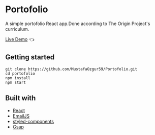 # Portofolio

A simple portofolio React app.Done according to The Origin Project's curriculum.

[Live Demo](https://portofolio-one-tau.vercel.app/) :point_left:

## Getting started

```
git clone https://github.com/MustafaOzgur59/Portofolio.git
cd portofolio
npm install
npm start
```

## Built with

- [React](https://reactjs.org/)
- [EmailJS](https://www.emailjs.com/)
- [styled-components](https://styled-components.com/)
- [Gsap](https://greensock.com/gsap/)
